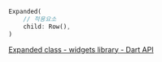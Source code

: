 ```dart
Expanded(
	// 적용요소
	child: Row(),
)
```

[Expanded class - widgets library - Dart API](https://api.flutter.dev/flutter/widgets/Expanded-class.html)